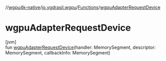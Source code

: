 //[wgpu4k-native](../../../index.md)/[io.ygdrasil.wgpu](../index.md)/[Functions](index.md)/[wgpuAdapterRequestDevice](wgpu-adapter-request-device.md)

# wgpuAdapterRequestDevice

[jvm]\
fun [wgpuAdapterRequestDevice](wgpu-adapter-request-device.md)(handler: MemorySegment, descriptor: MemorySegment, callbackInfo: MemorySegment)